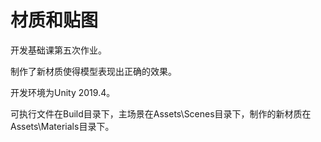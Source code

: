 # 材质和贴图

开发基础课第五次作业。

制作了新材质使得模型表现出正确的效果。

开发环境为Unity 2019.4。

可执行文件在Build目录下，主场景在Assets\Scenes目录下，制作的新材质在Assets\Materials目录下。